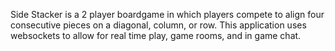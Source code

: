 Side Stacker is a 2 player boardgame in which players compete to align four consecutive pieces on a diagonal, column, or row. This application uses websockets to allow for real time play, game rooms, and in game chat.
